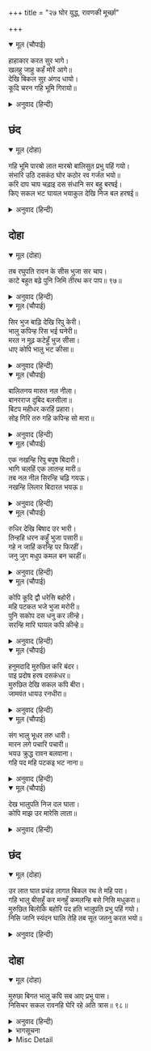 +++
title = "२७ घोर युद्ध, रावणकी मूर्च्छा"

+++


<details open><summary>मूल (चौपाई)</summary>

हाहाकार करत सुर भागे।  
खलहु जाहु कहँ मोरें आगे॥  
देखि बिकल सुर अंगद धायो।  
कूदि चरन गहि भूमि गिरायो॥
</details>

<details><summary>अनुवाद (हिन्दी)</summary>

देवता हाहाकार करते हुए भागे। (रावणने कहा—) दुष्टो! मेरे आगेसे कहाँ जा सकोगे? देवताओंको व्याकुल देखकर अंगद दौड़े और उछलकर रावणका पैर पकड़कर (उन्होंने) उसको पृथ्वीपर गिरा दिया॥ ४॥
</details>

## छंद


<details open><summary>मूल (दोहा)</summary>

गहि भूमि पारॺो लात मारॺो बालिसुत प्रभु पहिं गयो।  
संभारि उठि दसकंठ घोर कठोर रव गर्जत भयो॥  
करि दाप चाप चढ़ाइ दस संधानि सर बहु बरषई।  
किए सकल भट घायल भयाकुल देखि निज बल हरषई॥
</details>

<details><summary>अनुवाद (हिन्दी)</summary>

उसे पकड़कर पृथ्वीपर गिराकर लात मारकर बालिपुत्र अंगद प्रभुके पास चले गये। रावण सँभलकर उठा और बड़े भयङ्कर कठोर शब्दसे गरजने लगा। वह दर्प करके दसों धनुष चढ़ाकर उनपर बहुत-से बाण सन्धान करके बरसाने लगा। उसने सब योद्धाओंको घायल और भयसे व्याकुल कर दिया और अपना बल देखकर वह हर्षित होने लगा।
</details>

## दोहा


<details open><summary>मूल (दोहा)</summary>

तब रघुपति रावन के सीस भुजा सर चाप।  
काटे बहुत बढ़े पुनि जिमि तीरथ कर पाप॥ ९७॥
</details>

<details><summary>अनुवाद (हिन्दी)</summary>

तब श्रीरघुनाथजीने रावणके सिर, भुजाएँ, बाण और धनुष काट डाले। पर वे फिर बहुत बढ़ गये, जैसे तीर्थमें किये हुए पाप बढ़ जाते हैं (कई गुना अधिक भयानक फल उत्पन्न करते हैं)!॥ ९७॥
</details>

<details open><summary>मूल (चौपाई)</summary>

सिर भुज बाढ़ि देखि रिपु केरी।  
भालु कपिन्ह रिस भई घनेरी॥  
मरत न मूढ़ कटेहुँ भुज सीसा।  
धाए कोपि भालु भट कीसा॥
</details>

<details><summary>अनुवाद (हिन्दी)</summary>

शत्रुके सिर और भुजाओंकी बढ़ती देखकर रीछ-वानरोंको बहुत ही क्रोध हुआ। यह मूर्ख भुजाओंके और सिरोंके कटनेपर भी नहीं मरता, (ऐसा कहते हुए) भालू और वानर योद्धा क्रोध करके दौड़े॥ १॥
</details>

<details open><summary>मूल (चौपाई)</summary>

बालितनय मारुत नल नीला।  
बानरराज दुबिद बलसीला॥  
बिटप महीधर करहिं प्रहारा।  
सोइ गिरि तरु गहि कपिन्ह सो मारा॥
</details>

<details><summary>अनुवाद (हिन्दी)</summary>

बालिपुत्र अंगद, मारुति हनुमान् जी, नल, नील, वानरराज सुग्रीव और द्विविद आदि बलवान् उसपर वृक्ष और पर्वतोंका प्रहार करते हैं। वह उन्हीं पर्वतों और वृक्षोंको पकड़कर वानरोंको मारता है॥ २॥
</details>

<details open><summary>मूल (चौपाई)</summary>

एक नखन्हि रिपु बपुष बिदारी।  
भागि चलहिं एक लातन्ह मारी॥  
तब नल नील सिरन्हि चढ़ि गयऊ।  
नखन्हि लिलार बिदारत भयऊ॥
</details>

<details><summary>अनुवाद (हिन्दी)</summary>

कोई एक वानर नखोंसे शत्रुके शरीरको फाड़कर भाग जाते हैं, तो कोई उसे लातोंसे मारकर। तब नल और नील रावणके सिरोंपर चढ़ गये और नखोंसे उसके ललाटको फाड़ने लगे॥ ३॥
</details>

<details open><summary>मूल (चौपाई)</summary>

रुधिर देखि बिषाद उर भारी।  
तिन्हहि धरन कहुँ भुजा पसारी॥  
गहे न जाहिं करन्हि पर फिरहीं।  
जनु जुग मधुप कमल बन चरहीं॥
</details>

<details><summary>अनुवाद (हिन्दी)</summary>

खून देखकर उसे हृदयमें बड़ा दुःख हुआ। उसने उनको पकड़नेके लिये हाथ फैलाये, पर वे पकड़में नहीं आते, हाथोंके ऊपर-ऊपर ही फिरते हैं मानो दो भौंरे कमलोंके वनमें विचरण कर रहे हों॥ ४॥
</details>

<details open><summary>मूल (चौपाई)</summary>

कोपि कूदि द्वौ धरेसि बहोरी।  
महि पटकत भजे भुजा मरोरी॥  
पुनि सकोप दस धनु कर लीन्हे।  
सरन्हि मारि घायल कपि कीन्हे॥
</details>

<details><summary>अनुवाद (हिन्दी)</summary>

तब उसने क्रोध करके उछलकर दोनोंको पकड़ लिया। पृथ्वीपर पटकते समय वे उसकी भुजाओंको मरोड़कर भाग छूटे। उसने क्रोध करके हाथोंमें दसों धनुष लिये और वानरोंको बाणोंसे मारकर घायल कर दिया॥ ५॥
</details>

<details open><summary>मूल (चौपाई)</summary>

हनुमदादि मुरुछित करि बंदर।  
पाइ प्रदोष हरष दसकंधर॥  
मुरुछित देखि सकल कपि बीरा।  
जामवंत धायउ रनधीरा॥
</details>

<details><summary>अनुवाद (हिन्दी)</summary>

हनुमान् जी आदि सब वानरोंको मूर्च्छित करके और सन्ध्याका समय पाकर रावण हर्षित हुआ। समस्त वानर-वीरोंको मूर्च्छित देखकर रणधीर जाम्बवान् दौड़े॥ ६॥
</details>

<details open><summary>मूल (चौपाई)</summary>

संग भालु भूधर तरु धारी।  
मारन लगे पचारि पचारी॥  
भयउ क्रुद्ध रावन बलवाना।  
गहि पद महि पटकइ भट नाना॥
</details>

<details><summary>अनुवाद (हिन्दी)</summary>

जाम्बवान् के साथ जो भालू थे, वे पर्वत और वृक्ष धारण किये रावणको ललकार-ललकारकर मारने लगे। बलवान् रावण क्रोधित हुआ और पैर पकड़-पकड़कर वह अनेकों योद्धाओंको पृथ्वीपर पटकने लगा॥ ७॥
</details>

<details open><summary>मूल (चौपाई)</summary>

देख भालुपति निज दल घाता।  
कोपि माझ उर मारेसि लाता॥
</details>

<details><summary>अनुवाद (हिन्दी)</summary>

जाम्बवान् ने अपने दलका विध्वंस देखकर क्रोध करके रावणकी छातीमें लात मारी॥ ८॥
</details>

## छंद


<details open><summary>मूल (दोहा)</summary>

उर लात घात प्रचंड लागत बिकल रथ ते महि परा।  
गहि भालु बीसहुँ कर मनहुँ कमलन्हि बसे निसि मधुकरा॥  
मुरुछित बिलोकि बहोरि पद हति भालुपति प्रभु पहिं गयो।  
निसि जानि स्यंदन घालि तेहि तब सूत जतनु करत भयो॥
</details>

<details><summary>अनुवाद (हिन्दी)</summary>

छातीमें लातका प्रचण्ड आघात लगते ही रावण व्याकुल होकर रथसे पृथ्वीपर गिर पड़ा। उसने बीसों हाथोंमें भालुओंको पकड़ रखा था। (ऐसा जान पड़ता था) मानो रात्रिके समय भौंरे कमलोंमें बसे हुए हों। उसे मूर्च्छित देखकर, फिर लात मारकर ऋक्षराज जाम्बवान् प्रभुके पास चले गये। रात्रि जानकर सारथि रावणको रथमें डालकर उसे होशमें लानेका उपाय करने लगा।
</details>

## दोहा


<details open><summary>मूल (दोहा)</summary>

मुरुछा बिगत भालु कपि सब आए प्रभु पास।  
निसिचर सकल रावनहि घेरि रहे अति त्रास॥ ९८॥
</details>

<details><summary>अनुवाद (हिन्दी)</summary>

मूर्च्छा दूर होनेपर सब रीछ-वानर प्रभुके पास आये। उधर सब राक्षसोंने बहुत ही भयभीत होकर रावणको घेर लिया॥ ९८॥
</details>

<details><summary>भागसूचना</summary>

मासपारायण, छब्बीसवाँ विश्राम
</details>

<details><summary>Misc Detail</summary>


</details>
